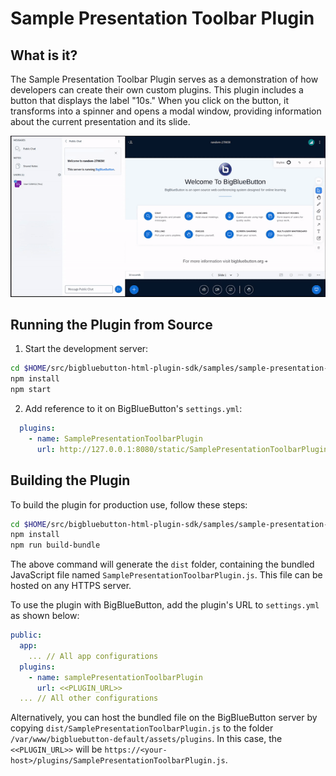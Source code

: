 # Sample Presentation Toolbar Plugin

## What is it?

The Sample Presentation Toolbar Plugin serves as a demonstration of how developers can create their own custom plugins. This plugin includes a button that displays the label "10s." When you click on the button, it transforms into a spinner and opens a modal window, providing information about the current presentation and its slide.

![Gif of plugin demo](./public/assets/plugin.gif)

## Running the Plugin from Source

1. Start the development server:

```bash
cd $HOME/src/bigbluebutton-html-plugin-sdk/samples/sample-presentation-toolbar-plugin
npm install
npm start
```

2. Add reference to it on BigBlueButton's `settings.yml`:

```yaml
  plugins:
    - name: SamplePresentationToolbarPlugin
      url: http://127.0.0.1:8080/static/SamplePresentationToolbarPlugin.js
```

## Building the Plugin

To build the plugin for production use, follow these steps:

```bash
cd $HOME/src/bigbluebutton-html-plugin-sdk/samples/sample-presentation-toolbar-plugin
npm install
npm run build-bundle
```

The above command will generate the `dist` folder, containing the bundled JavaScript file named `SamplePresentationToolbarPlugin.js`. This file can be hosted on any HTTPS server.

To use the plugin with BigBlueButton, add the plugin's URL to `settings.yml` as shown below:

```yaml
public:
  app:
    ... // All app configurations
  plugins:
    - name: samplePresentationToolbarPlugin
      url: <<PLUGIN_URL>>
  ... // All other configurations
```

Alternatively, you can host the bundled file on the BigBlueButton server by copying `dist/SamplePresentationToolbarPlugin.js` to the folder `/var/www/bigbluebutton-default/assets/plugins`. In this case, the `<<PLUGIN_URL>>` will be `https://<your-host>/plugins/SamplePresentationToolbarPlugin.js`.
